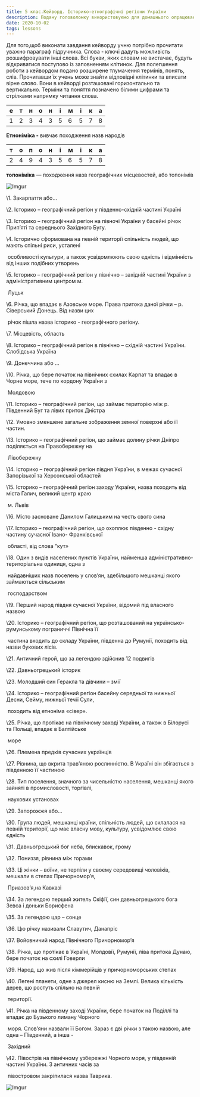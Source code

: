 ```yaml
---
title: 5 клас.Кейворд. Історико-етнографічні регіони України 
description: Подану головоломку використовуємо для домашнього опрацювання теми та під час дистанційного навчання
date: 2020-10-02
tags: lessons
---
```


Для того,щоб виконати завдання кейворду учню потрібно прочитати уважно параграф підручника. Слова - ключі дадуть можливість розшифровувати  інші слова. Всі букви, яких словам не вистачає, будуть відкриватися поступово із заповненням клітинок. Для полегшення роботи з кейвордом подано розширене тлумачення термінів, понять, слів. Прочитавши їх учень може знайти відповідні клітинки та вписати вірне слово. Вони в кейворді розташовані горизонтально та вертикально. Терміни та поняття позначено білими цифрами та стрілками напрямку читання слова.

| е    | т    | н    | о    | н    | і    | м    | і    | к    | а    |
| ---- | ---- | ---- | ---- | ---- | ---- | ---- | ---- | ---- | ---- |
| 1    | 2    | 3    | 4    | 3    | 5    | 6    | 5    | 7    | 8    |

**Етноніміка -** вивчає походження назв народів 

| т    | о    | п    | о    | н    | і    | м    | і    | к    | а    |
| ---- | ---- | ---- | ---- | ---- | ---- | ---- | ---- | ---- | ---- |
| 2    | 4    | 9    | 4    | 3    | 5    | 6    | 5    | 7    | 8    |

**топоніміка** — походження назв географічних місцевостей, або топонімів

![Imgur](https://i.imgur.com/qN5pN70.png)

\1.   Закарпаття або…

\2.    Історико – географічний регіон у південно-східній частині Україні

\3.    Історико – географічний регіон на півночі України у басейні річок Прип’яті та середнього Західного Бугу.

\4.    Історично сформована на певній території спільність людей, що мають спільні риси,  усталені                                   

​        особливості культури, а також усвідомлюють свою єдність і відмінність від інших подібних утворень 

\5.   Історико – географічний регіон у північно – західній частині України з адміністративним центром м. 

​        Луцьк

\6.    Річка, що впадає в Азовське море. Права притока даної річки –  р. Сіверський Донець. Від назви цих 

​         річок пішла назва історико - географічного регіону.

\7.   Місцевість, область

\8.   Історико – географічний регіон в північно – східній частині України. Слобідська Україна

\9.   Донеччина або …

\10.  Річка, що бере початок на північних схилах Карпат та впадає в Чорне  море, тече по кордону України з 

​        Молдовою

\11.  Історико – географічний регіон, що займає територію між р. Південний Буг та лівих приток Дністра

\12.  Умовно зменшене загальне зображення земної поверхні  або її частин.

\13.  Історико – географічний регіон, що займає долину річки Дніпро поділяється на Правобережну на

​       Лівобережну

\14.  Історико – географічний регіон півдня України, в межах сучасної Запорізької та Херсонської областей

\15.  Історико – географічний регіон заходу України, назва походить від міста Галич, великий центр краю 

​       м. Львів

\16.  Місто засноване Данилом Галицьким на честь свого сина

\17.  Історико – географічний регіон, що охоплює південно - східну частину сучасної Івано- Франківської

​       області, від слова “кут»

\18.  Один з видів населених пунктів України, найменша адміністративно- територіальна одиниця, одна з 

​        найдавніших назв поселень у слов’ян, здебільшого мешканці якого займаються сільським 

​        господарством

\19.  Перший народ півдня сучасної України, відомий під власного назвою

\20.  Історико – географічний регіон, що розташований на українсько-румунському пограниччі Північна її 

​       частина входить до складу України, південна до Румунії, походить від назви букових лісів.

\21.  Античний герой, що за легендою здійснив 12 подвигів

\22.  Давньогрецький історик

\23.  Молодший син Геракла та дівчини – змії

\24.  Історико – географічний регіон басейну середньої та нижньої Десни, Сейму, нижньої течії Сули, 

​       походить від етноніма «сівер».

\25.  Річка, що протікає на північному заході України, а також в Білорусі та Польщі, впадає в Балтійське 

​       море

\26.  Племена предків сучасних українців

\27.  Рівнина, що вкрита трав’яною рослинністю. В Україні він збігається з південною її частиною

\28.  Тип поселення, значного за чисельністю населення, мешканці якого зайняті в промисловості, торгівлі, 

​        наукових установах

\29.  Запорожжя або…

\30.  Група людей, мешканці країни, спільність людей, що склалася на певній території, що має власну мову, культуру, усвідомлює свою єдність

\31.  Давньогрецький бог неба, блискавок, грому

\32.  Пониззя, рівнина між горами

\33.  Ці жінки – воїни, не терпіли у своєму середовищі чоловіків, мешкали в степах Причорномор’я, 

​       Приазов’я,на Кавказі

\34.  За легендою перший житель Скіфії, син давньогрецького бога Зевса і доньки Борисфена

\35.  За легендою цар – сонце

\36.  Цю річку називали Славутич, Данапріс

\37.  Войовничий народ Північного Причорномор’я

\38. Річка, що протікає в Україні, Молдовії, Румунії, ліва притока Дунаю, бере початок на схилі Говерли 

\39.  Народ, що жив після кіммерійців у причорноморських степах

\40. Легені планети, одне з джерел кисню на Землі. Велика кількість дерев, що ростуть спільно на певній 

​       території.

\41. Річка на південному заході України, бере початок на Поділлі та впадає до Бузького лиману Чорного 

​       моря. Слов’яни назвали її Богом. Зараз є дві річки з такою назвою, але одна – Південний, а інша - 

​       Західний

\42.  Півострів на північному узбережжі Чорного моря, у південній частині України. З античних часів за 

​        півостровом закріпилася назва Таврика.



 ![Imgur](https://i.imgur.com/27XSWuq.png)